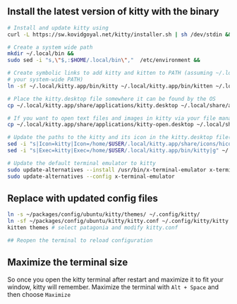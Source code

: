 ## Install the latest version of kitty with the binary

```sh
# Install and update kitty using
curl -L https://sw.kovidgoyal.net/kitty/installer.sh | sh /dev/stdin &&

# Create a system wide path
mkdir ~/.local/bin &&
sudo sed -i "s,\"$,:$HOME/.local/bin\","  /etc/environment &&

# Create symbolic links to add kitty and kitten to PATH (assuming ~/.local/bin is in
# your system-wide PATH)
ln -sf ~/.local/kitty.app/bin/kitty ~/.local/kitty.app/bin/kitten ~/.local/bin/ &&

# Place the kitty.desktop file somewhere it can be found by the OS
cp ~/.local/kitty.app/share/applications/kitty.desktop ~/.local/share/applications/ &&

# If you want to open text files and images in kitty via your file manager also add the kitty-open.desktop file
cp ~/.local/kitty.app/share/applications/kitty-open.desktop ~/.local/share/applications/ &&

# Update the paths to the kitty and its icon in the kitty.desktop file(s)
sed -i "s|Icon=kitty|Icon=/home/$USER/.local/kitty.app/share/icons/hicolor/256x256/apps/kitty.png|g" ~/.local/share/applications/kitty*.desktop &&
sed -i "s|Exec=kitty|Exec=/home/$USER/.local/kitty.app/bin/kitty|g" ~/.local/share/applications/kitty*.desktop &&

# Update the default terminal emulator to kitty
sudo update-alternatives --install /usr/bin/x-terminal-emulator x-terminal-emulator `which kitty` 50 &&
sudo update-alternatives --config x-terminal-emulator
```

## Replace with updated config files

```sh
ln -s ~/packages/config/ubuntu/kitty/themes/ ~/.config/kitty/
ln -sf ~/packages/config/ubuntu/kitty/kitty.conf ~/.config/kitty/kitty.conf
kitten themes # select patagonia and modify kitty.conf

## Reopen the terminal to reload configuration
```

## Maximize the terminal size

So once you open the kitty terminal after restart and maximize it to fit your window, kitty will remember. Maximize the terminal with `Alt + Space` and then choose `Maximize`
